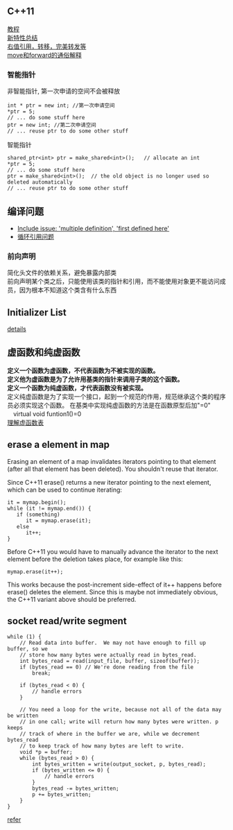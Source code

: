 ## C++11
[教程](https://changkun.de/modern-cpp/zh-cn/05-pointers/index.html)  
[新特性总结](https://zhuanlan.zhihu.com/p/139515439)  
[右值引用，转移，完美转发等](https://zhuanlan.zhihu.com/p/107445960)  
[move和forward的通俗解释](https://zhuanlan.zhihu.com/p/55856487)  

### 智能指针
非智能指针, 第一次申请的空间不会被释放
```
int * ptr = new int; //第一次申请空间
*ptr = 5;
// ... do some stuff here
ptr = new int; //第二次申请空间
// ... reuse ptr to do some other stuff
```
智能指针  
```
shared_ptr<int> ptr = make_shared<int>();   // allocate an int
*ptr = 5;
// ... do some stuff here
ptr = make_shared<int>();  // the old object is no longer used so deleted automatically
// ... reuse ptr to do some other stuff
```

## 编译问题
- [Include issue: 'multiple definition', 'first defined here'](https://stackoverflow.com/questions/45667393/include-issue-multiple-definition-first-defined-here)
- [循环引用问题](https://blog.csdn.net/stockholmrobber/article/details/81161546)

### 前向声明
简化头文件的依赖关系，避免暴露内部类  
前向声明某个类之后，只能使用该类的指针和引用，而不能使用对象更不能访问成员，因为根本不知道这个类含有什么东西

## Initializer List
[details](https://www.geeksforgeeks.org/when-do-we-use-initializer-list-in-c/)

## 虚函数和纯虚函数
**定义一个函数为虚函数，不代表函数为不被实现的函数。<br>**
**定义他为虚函数是为了允许用基类的指针来调用子类的这个函数。<br>**
**定义一个函数为纯虚函数，才代表函数没有被实现。<br>**
定义纯虚函数是为了实现一个接口，起到一个规范的作用，规范继承这个类的程序员必须实现这个函数。
在基类中实现纯虚函数的方法是在函数原型后加"=0"<br>
　virtual void funtion1()=0<br>
[理解虚函数表](https://www.jianshu.com/p/64f3b9c22898)

## erase a element in map
Erasing an element of a map invalidates iterators pointing to that element (after all that element has been deleted). You shouldn't reuse that iterator.

Since C++11 erase() returns a new iterator pointing to the next element, which can be used to continue iterating:
```
it = mymap.begin();
while (it != mymap.end()) {
   if (something)
      it = mymap.erase(it);
   else
      it++;
}
```
Before C++11 you would have to manually advance the iterator to the next element before the deletion takes place, for example like this:
```
mymap.erase(it++);
```

This works because the post-increment side-effect of it++ happens before erase() deletes the element. Since this is maybe not immediately obvious, the C++11 variant above should be preferred.

## socket read/write segment
```
while (1) {
    // Read data into buffer.  We may not have enough to fill up buffer, so we
    // store how many bytes were actually read in bytes_read.
    int bytes_read = read(input_file, buffer, sizeof(buffer));
    if (bytes_read == 0) // We're done reading from the file
        break;

    if (bytes_read < 0) {
        // handle errors
    }

    // You need a loop for the write, because not all of the data may be written
    // in one call; write will return how many bytes were written. p keeps
    // track of where in the buffer we are, while we decrement bytes_read
    // to keep track of how many bytes are left to write.
    void *p = buffer;
    while (bytes_read > 0) {
        int bytes_written = write(output_socket, p, bytes_read);
        if (bytes_written <= 0) {
            // handle errors
        }
        bytes_read -= bytes_written;
        p += bytes_written;
    }
}
```
[refer](https://stackoverflow.com/questions/2014033/send-and-receive-a-file-in-socket-programming-in-linux-with-c-c-gcc-g)
